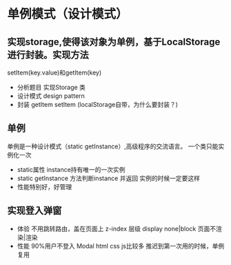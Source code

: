 # 单例模式（设计模式）

## 实现storage,使得该对象为**单例**，基于LocalStorage进行封装。实现方法
setItem(key.value)和getItem(key)
- 分析题目
  实现Storage  类
- 设计模式 design pattern
- 封装
   getItem
   setItem
   (localStorage自带，为什么要封装？)

## 单例
单例是一种设计模式（static getInstance）,高级程序的交流语言。
一个类只能实例化一次
- static属性 instance持有唯一的一次实例
- static getInstance 方法判断instance 并返回
    实例的时候一定要这样
- 性能特别好，好管理

## 实现登入弹窗
- 体验
不用跳转路由，盖在页面上
z-index 层级 display none|block 页面不渲染|渲染
- 性能
90%用户不登入
Modal html css js比较多
推迟到第一次用的时候，单例
复用